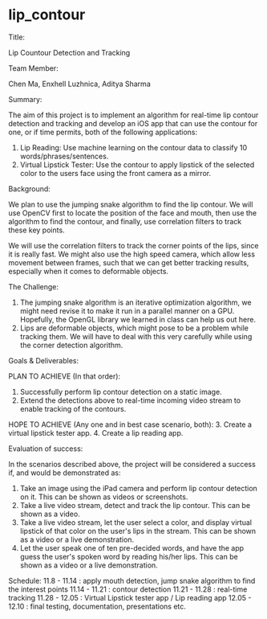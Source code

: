 # lip_contour

Title: 

Lip Countour Detection and Tracking

Team Member: 

Chen Ma, Enxhell Luzhnica, Aditya Sharma

Summary: 

The aim of this project is to implement an algorithm for real-time lip contour detection and tracking and develop an iOS app that can use the contour for one, or if time permits, both of the following applications:

1. Lip Reading: Use machine learning on the contour data to classify 10 words/phrases/sentences.
2. Virtual Lipstick Tester: Use the contour to apply lipstick of the selected color to the users face using the front camera as a mirror.

Background: 

We plan to use the jumping snake algorithm to find the lip contour. We will use OpenCV first to locate the position of the face and mouth, then use the algorithm to find the contour, and finally, use correlation filters to track these key points. 

We will use the correlation filters to track the corner points of the lips, since it is really fast.
We might also use the high speed camera, which allow less movement between frames, such that we can get better tracking results, especially when it comes to deformable objects.

The Challenge: 

1. The jumping snake algorithm is an iterative optimization algorithm, we might need revise it to make it run in a parallel manner on a GPU. Hopefully, the OpenGL library we learned in class can help us out here.
2. Lips are deformable objects, which might pose to be a problem while tracking them. We will have to deal with this very carefully while using the corner detection algorithm.

Goals & Deliverables:

PLAN TO ACHIEVE (In that order): 
1. Successfully perform lip contour detection on a static image.
2. Extend the detections above to real-time incoming video stream to enable tracking of the contours.

HOPE TO ACHIEVE (Any one and in best case scenario, both):
3. Create a virtual lipstick tester app.
4. Create a lip reading app.

Evaluation of success:

In the scenarios described above, the project will be considered a success if, and would be demonstrated as:
1. Take an image using the iPad camera and perform lip contour detection on it. This can be shown as videos or screenshots.
2. Take a live video stream, detect and track the lip contour. This can be shown as a video.
3. Take a live video stream, let the user select a color, and display virtual lipstick of that color on the user's lips in the stream. This can be shown as a video or a live demonstration.
4. Let the user speak one of ten pre-decided words, and have the app guess the user's spoken word by reading his/her lips. This can be shown as a video or a live demonstration.


Schedule:
11.8 - 11.14 : apply mouth detection, jump snake algorithm to find the interest points
11.14 - 11.21 : contour detection
11.21 - 11.28 : real-time tracking
11.28 - 12.05 : Virtual Lipstick tester app / Lip reading app
12.05 - 12.10 : final testing, documentation, presentations etc.

